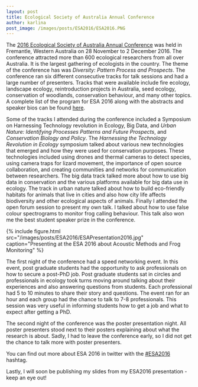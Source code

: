 ```yaml
---
layout: post
title: Ecological Society of Australia Annual Conference
author: karlina
post_image: /images/posts/ESA2016/ESA2016.PNG
---
```


The [2016 Ecological Society of Australia Annual Conference](http://www.esa2016.org.au/) was held in Fremantle, Western Australia on 28 November to 2 December 2016. The conference attracted more than 600 ecological researchers from all over Australia. It is the largest gathering of ecologists in the country. The theme of the conference has was _Diversity: Pattern Process and Prospects_. The conference ran six different consecutive tracks for talk sessions and had a large number of presenters. Tracks that were available include fire ecology, landscape ecology, reintroduction projects in Australia, seed ecology, conservation of woodlands, conservation behaviour, and many other topics. A complete list of the program for ESA 2016 along with the abstracts and speaker bios can be found [here](http://www.esa2016.org.au/program/). 

Some of the tracks I attended during the conference included a Symposium on Harnessing Technology revolution in Ecology, Big Data, and _Urban Nature: Identifying Processes Patterns and Future Prospects_, and _Conservation Biology and Policy_. The _Harnessing the Technology Revolution in Ecology_ symposium talked about various new technologies that emerged and how they were used for conservation purposes. These technologies included using drones and thermal cameras to detect species, using camera traps for lizard movement, the importance of open source collaboration, and creating communities and networks for communication between researchers. The big data track talked more about how to use big data in conservation and the various platforms available for big data use in ecology. The track in urban nature talked about how to build eco-friendly habitats for animals that live in cities and also how city life affects biodiversity and other ecological aspects of animals. Finally I attended the open forum session to present my own talk. I talked about how to use false colour spectrograms to monitor frog calling behaviour. This talk also won me the best student speaker prize in the conference. 

{% include figure.html src="/images/posts/ESA2016/ESAPresentation2016.jpg" caption="Presenting at the ESA 2016 about Acoustic Methods and Frog Monitoring" %}

The first night of the conference had a speed networking event. In this event, post graduate students had the opportunity to ask professionals on how to secure a post-PhD job. Post graduate students sat in circles and professionals in ecology took turns moving around talking about their experiences and also answering questions from students. Each professional had 5 to 10 minutes to share their story and questions. The event ran for an hour and each group had the chance to talk to 7-8 professionals. This session was very useful in informing students how to get a job and what to expect after getting a PhD. 

The second night of the conference was the poster presentation night. All poster presenters stood next to their posters explaining about what the research is about. Sadly, I had to leave the conference early, so I did not get the chance to talk more with poster presenters. 

You can find out more about ESA 2016 in twitter with the [#ESA2016](https://twitter.com/search?q=%23esa2016) hashtag.

Lastly, I will soon be publishing my slides from my ESA2016 presentation - keep an eye out!
